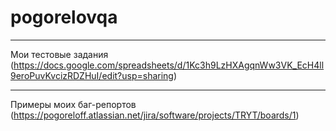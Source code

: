 # pogorelovqa

---
Мои тестовые задания (https://docs.google.com/spreadsheets/d/1Kc3h9LzHXAgqnWw3VK_EcH4ll9eroPuvKvcizRDZHuI/edit?usp=sharing)

---
Примеры моих баг-репортов (https://pogoreloff.atlassian.net/jira/software/projects/TRYT/boards/1)
